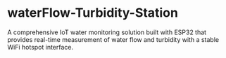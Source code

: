 # waterFlow-Turbidity-Station
A comprehensive IoT water monitoring solution built with ESP32 that provides real-time measurement of water flow and turbidity with a stable WiFi hotspot interface.
